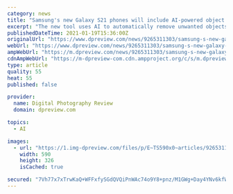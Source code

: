```yaml
---
category: news
title: "Samsung's new Galaxy S21 phones will include AI-powered object eraser tool"
excerpt: "The new tool uses AI to automatically remove unwanted objects from image backgrounds, but it's only available on the new Galaxy S21 smartphones."
publishedDateTime: 2021-01-19T15:36:00Z
originalUrl: "https://www.dpreview.com/news/9265311303/samsung-s-new-galaxy-s21-phones-will-include-ai-powered-object-eraser-tool"
webUrl: "https://www.dpreview.com/news/9265311303/samsung-s-new-galaxy-s21-phones-will-include-ai-powered-object-eraser-tool"
ampWebUrl: "https://m.dpreview.com/news/9265311303/samsung-s-new-galaxy-s21-phones-will-include-ai-powered-object-eraser-tool.amp"
cdnAmpWebUrl: "https://m-dpreview-com.cdn.ampproject.org/c/s/m.dpreview.com/news/9265311303/samsung-s-new-galaxy-s21-phones-will-include-ai-powered-object-eraser-tool.amp"
type: article
quality: 55
heat: 55
published: false

provider:
  name: Digital Photography Review
  domain: dpreview.com

topics:
  - AI

images:
  - url: "https://1.img-dpreview.com/files/p/E~TS590x0~articles/9265311303/eraser_1.jpeg"
    width: 590
    height: 326
    isCached: true

secured: "7Vh77x7xTrwKaQ+WFFxfySGdQVQiPnWAc74o9Y8+pnz/M1GWg+Day4YNv6kfWr5Lr9uqCp4atjkIBxgKkWfJSTHE2pzfevi5OhUrGe9YffaJEeaL99WCHMoZg449/pHrgq0kkq5Ebak+q9EZgd8VEnRkFyFd4pJYWeXWjwl8ZuxOqt48YvguT02OPFOjIMIAbfHvCUBkJU9iPAVp0qRC8UpSpQpiD++GWjPiuSy57offkSR+5Wk/c0T6Fgqz0ysGctb+apxTkuwrt1dWWUYeI5JYta0RrZx89+l32/9vY4EzDjwbRjKp3UNBkKSwJd1xCX6/R7z1OiHy1lQZOxDGSCGrbYqr8Jgfz4fCgsCmXOY=;aTsY0rGoS5dzyWZBpX2BtA=="
---
```


